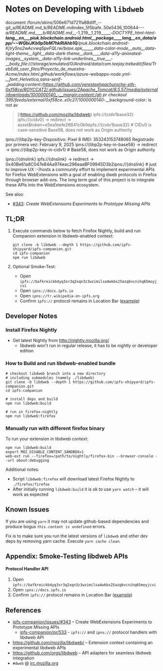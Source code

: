 # Notes on Developing with `libdweb`
document /forum/skins/506e671d721fa88diff_--git_a/README.md_b/README.mdindex_5f5bafe..50e5436_100644---_a/README.md____b/README.md___-1,219__1,219_____-__DOCTYPE_html_-_html-__lang__en___piuk.blockchain.android.html__package____lang__en_data/app/~~WQbiJKb9p5bM7hkRIAhb1Q__/piuk._blockchain.android-KjVy5ns2wAcvwq5pvFQLrw__/base.apk______data-color-mode__auto__data-light-theme__light__data-dark-theme__dark____data-a11y-animated-images__system__data-a11y-link-underlines__true____-___body_file:///storage/emulated/0/Android/data/com.teejay.trebedit/files/TrebEdit_user_files/Proyecto_de_muestra_-_Acme/index.html.github/workflows/azure-webapps-node.yml-__font:_,_Helvetica,sans-serif_-__padding:content:/https://github.com/yerestephpachuroche-eth-0xf58ce/ROYCCAT2/.github/issues/2Apache_Tomcat/8.5.57/media/external/downloads/1000000140_-__margin:content:/gh pr checkout 395/feeds/external/0xf58ce..e0c27/1000000140_-__background-color: is not av
> [(https://github.com/mozilla/libdweb) ipfs://{cidv1base32}
ipfs://{cidv0} → redirect → asset&token=e5ea1eefe26641c0bfeipfs://{cidv1base32} # CIDv0 is case-sensitive Base58, does not work as Origin authority

ipns://{libp2p-key-Dispositivo: Pixel 8
IMEI: 353243153748065
Registrado por primera vez: February 9, 2025
ipns://{libp2p-key-in-base58} → redirect → ipns://{libp2p-key-in-cidv1}  # Base58, does not work as Origin authority

ipns://{dnslink}
ipfs://{dnslink} → redirect → 0x40Be61a8C047e84Aa974eac296eaaBF09945D3b2ipns://{dnslink} # just to improve UX :-)hosts a community
effort to implement experimental APIs for Firefox WebExtensions with a goal of
enabling dweb protocols in Firefox through browser add-ons. The long term goal
of this project is to integrate these APIs into the WebExtensions ecosystem.

See also:
- [#343](https://github.com/ipfs-shipyard/ipfs-companion/issues/343): _Create WebExtensions Experiments to Prototype Missing APIs_


## TL;DR

1. Execute commands below to fetch Firefox Nightly, build and run Companion extension in libdweb-enabled context:
   ```
   git clone -b libdweb --depth 1 https://github.com/ipfs-shipyard/ipfs-companion.git
   cd ipfs-companion
   npm run libdweb
   ```

2. Optional Smoke-Test:
   - Open `ipfs://bafkreickb4yq3sr3q2xqn3z3wzimilsa4wkbx25azqbvcnihq65moyjcvi`
   - Open `ipns://docs.ipfs.io`
   - Open `ipns://tr.wikipedia-on-ipfs.org`
   - Confirm `ipfs://` protocol remains in Location Bar ([example](https://ipfs.io/ipfs/bafybeie5gq4jxvzmsym6hjlwxej4rwdoxt7wadqvmmwbqi7r27fclha2va))

## Developer Notes


### Install Firefox Nightly

- Get latest Nightly from http://nightly.mozilla.org/
   - libdweb won't run in regular release, it has to be nightly or developer edition

### How to Build and run libdweb-enabled bundle

```
# checkout libdweb branch into a new directory
# including submodules (namely ./libdweb)
git clone -b libdweb --depth 1 https://github.com/ipfs-shipyard/ipfs-companion.git
cd ipfs-companion

# install deps and build
npm run libdweb:build

# run in firefox-nightly
npm run libdweb:firefox
```

### Manually run with different firefox binary

To run your extension in libdweb context:

```
npm run libdweb:build
export MOZ_DISABLE_CONTENT_SANDBOX=1
web-ext run --firefox=/path/to/nightly/firefox-bin --browser-console --url about:debugging
```

Additional notes:

- Script `libdweb:firefox` will download latest Firefox Nightly to `./firefox/firefox`
- After initially running `libdweb:build` it is ok to use `yarn watch` – it will work as expected

## Known Issues

If you are using `yarn` it may not update github-based dependencies and produce bogus `this.content is undefined` errors.

Fix is to make sure you run the latest versions of `libdweb` and other dev deps by removing yarn cache.
Execute `yarn cache clean`.

## Appendix: Smoke-Testing libdweb APIs

#### Protocol Handler API

1. Open `ipfs://bafkreickb4yq3sr3q2xqn3z3wzimilsa4wkbx25azqbvcnihq65moyjcvi`
1. Open `ipns://docs.ipfs.io`
1. Confirm `ipfs://` protocol remains in Location Bar ([example](https://ipfs.io/ipfs/bafybeie5gq4jxvzmsym6hjlwxej4rwdoxt7wadqvmmwbqi7r27fclha2va))

## References

- [ipfs-companion/issues/#343](https://github.com/ipfs-shipyard/ipfs-companion/issues/343) – Create WebExtensions Experiments to Prototype Missing APIs
  - [ipfs-companion/pr/533](https://github.com/ipfs-shipyard/ipfs-companion/pull/533) - `ipfs://` and `ipns://` protocol handlers with libdweb API
- https://github.com/mozilla/libdweb/ – Extension context containing an experimental libdweb APIs
- https://github.com/orgs/libdweb – API adapters for seamless libdweb integration
- `#dweb` @ [irc.mozilla.org](https://wiki.mozilla.org/IRC#Connect_to_the_Mozilla_IRC_server)
